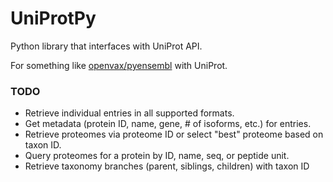 # UniProtPy

Python library that interfaces with UniProt API.

For something like [openvax/pyensembl](https://github.com/openvax/pyensembl) with UniProt.


### TODO

- Retrieve individual entries in all supported formats.
- Get metadata (protein ID, name, gene, # of isoforms, etc.) for entries.
- Retrieve proteomes via proteome ID or select "best" proteome based on taxon ID.
- Query proteomes for a protein by ID, name, seq, or peptide unit.
- Retrieve taxonomy branches (parent, siblings, children) with taxon ID
